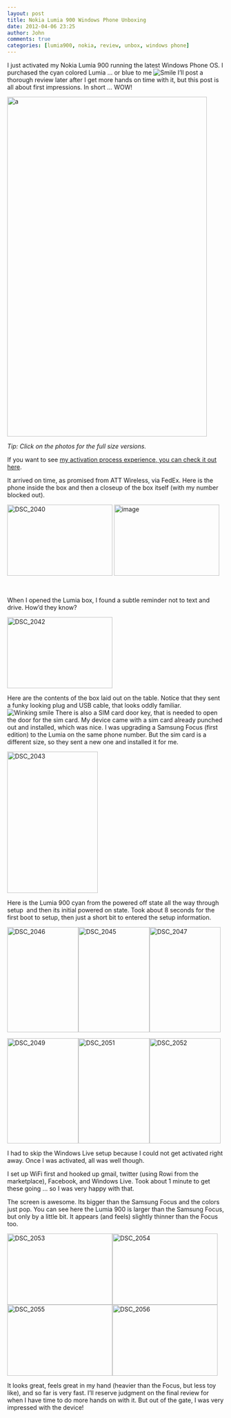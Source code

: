 ```yaml
---
layout: post
title: Nokia Lumia 900 Windows Phone Unboxing
date: 2012-04-06 23:25
author: John
comments: true
categories: [lumia900, nokia, review, unbox, windows phone]
---
```

<p>I just activated my Nokia Lumia 900 running the latest Windows Phone OS. I purchased the cyan colored Lumia … or blue to me <img style="border-bottom-style: none; border-left-style: none; border-top-style: none; border-right-style: none" class="wlEmoticon wlEmoticon-smile" alt="Smile" src="http://images.johnpapa.net/wp-content/uploads/media/Windows-Live-Writer/Nokia-Lumia-900-Unboxing_10BF4/wlEmoticon-smile_2.png"> I’ll post a thorough review later after I get more hands on time with it, but this post is all about first impressions. In short … WOW!</p> <p><a href="http://images.johnpapa.net/wp-content/uploads/media/Windows-Live-Writer/Nokia-Lumia-900-Unboxing_10BF4/a_2.jpg"><img style="background-image: none; border-bottom: 0px; border-left: 0px; padding-left: 0px; padding-right: 0px; display: inline; border-top: 0px; border-right: 0px; padding-top: 0px" title="a" border="0" alt="a" src="http://images.johnpapa.net/wp-content/uploads/media/Windows-Live-Writer/Nokia-Lumia-900-Unboxing_10BF4/a_thumb.jpg" width="463" height="788"></a></p> <p><em>Tip: Click on the photos for the full size versions. </em></p> <p>If you want to see <a href="/activating-the-nokia-lumia-900-windows-phone">my activation process experience, you can check it out here</a>.</p> <p>It arrived on time, as promised from ATT Wireless, via FedEx. Here is the phone inside the box and then a closeup of the box itself (with my number blocked out).</p> <p><a href="http://images.johnpapa.net/wp-content/uploads/media/Windows-Live-Writer/Nokia-Lumia-900-Unboxing_10BF4/DSC_2040.jpg"><img style="background-image: none; border-bottom: 0px; border-left: 0px; padding-left: 0px; padding-right: 0px; display: inline; border-top: 0px; border-right: 0px; padding-top: 0px" title="DSC_2040" border="0" alt="DSC_2040" src="http://images.johnpapa.net/wp-content/uploads/media/Windows-Live-Writer/Nokia-Lumia-900-Unboxing_10BF4/DSC_2040_thumb.jpg" width="244" height="165"></a>&nbsp;<a href="http://images.johnpapa.net/wp-content/uploads/media/Windows-Live-Writer/Nokia-Lumia-900-Unboxing_10BF4/image_2.png"><img style="background-image: none; border-bottom: 0px; border-left: 0px; margin: 0px; padding-left: 0px; padding-right: 0px; display: inline; border-top: 0px; border-right: 0px; padding-top: 0px" title="image" border="0" alt="image" src="http://images.johnpapa.net/wp-content/uploads/media/Windows-Live-Writer/Nokia-Lumia-900-Unboxing_10BF4/image_thumb.png" width="244" height="165"></a></p> <p>&nbsp;</p> <p>When I opened the Lumia box, I found a subtle reminder not to text and drive. How’d they know?</p>   <p><a href="http://images.johnpapa.net/wp-content/uploads/media/Windows-Live-Writer/Nokia-Lumia-900-Unboxing_10BF4/DSC_2042.jpg"><img style="background-image: none; border-bottom: 0px; border-left: 0px; padding-left: 0px; padding-right: 0px; display: inline; border-top: 0px; border-right: 0px; padding-top: 0px" title="DSC_2042" border="0" alt="DSC_2042" src="http://images.johnpapa.net/wp-content/uploads/media/Windows-Live-Writer/Nokia-Lumia-900-Unboxing_10BF4/DSC_2042_thumb.jpg" width="244" height="165"></a></p> <p>Here are the contents of the box laid out on the table. Notice that they sent a funky looking plug and USB cable, that looks oddly familiar. <img style="border-bottom-style: none; border-left-style: none; border-top-style: none; border-right-style: none" class="wlEmoticon wlEmoticon-winkingsmile" alt="Winking smile" src="http://images.johnpapa.net/wp-content/uploads/media/Windows-Live-Writer/Nokia-Lumia-900-Unboxing_10BF4/wlEmoticon-winkingsmile_2.png"> There is also a SIM card door key, that is needed to open the door for the sim card. My device came with a sim card already punched out and installed, which was nice. I was upgrading a Samsung Focus (first edition) to the Lumia on the same phone number. But the sim card is a different size, so they sent a new one and installed it for me. </p> <p><a href="http://images.johnpapa.net/wp-content/uploads/media/Windows-Live-Writer/Nokia-Lumia-900-Unboxing_10BF4/DSC_2043.jpg"><img style="background-image: none; border-bottom: 0px; border-left: 0px; padding-left: 0px; padding-right: 0px; display: inline; border-top: 0px; border-right: 0px; padding-top: 0px" title="DSC_2043" border="0" alt="DSC_2043" src="http://images.johnpapa.net/wp-content/uploads/media/Windows-Live-Writer/Nokia-Lumia-900-Unboxing_10BF4/DSC_2043_thumb.jpg" width="210" height="328"></a></p> <p>Here is the Lumia 900 cyan from the powered off state all the way through setup&nbsp; and then its initial powered on state. Took about 8 seconds for the first boot to setup, then just a short bit to entered the setup information.</p> <p><a href="http://images.johnpapa.net/wp-content/uploads/media/Windows-Live-Writer/Nokia-Lumia-900-Unboxing_10BF4/DSC_2046.jpg"><img style="background-image: none; border-bottom: 0px; border-left: 0px; padding-left: 0px; padding-right: 0px; display: inline; border-top: 0px; border-right: 0px; padding-top: 0px" title="DSC_2046" border="0" alt="DSC_2046" src="http://images.johnpapa.net/wp-content/uploads/media/Windows-Live-Writer/Nokia-Lumia-900-Unboxing_10BF4/DSC_2046_thumb.jpg" width="165" height="244"></a><a href="http://images.johnpapa.net/wp-content/uploads/media/Windows-Live-Writer/Nokia-Lumia-900-Unboxing_10BF4/DSC_2045.jpg"><img style="background-image: none; border-bottom: 0px; border-left: 0px; padding-left: 0px; padding-right: 0px; display: inline; border-top: 0px; border-right: 0px; padding-top: 0px" title="DSC_2045" border="0" alt="DSC_2045" src="http://images.johnpapa.net/wp-content/uploads/media/Windows-Live-Writer/Nokia-Lumia-900-Unboxing_10BF4/DSC_2045_thumb.jpg" width="165" height="244"></a><a href="http://images.johnpapa.net/wp-content/uploads/media/Windows-Live-Writer/Nokia-Lumia-900-Unboxing_10BF4/DSC_2047.jpg"><img style="background-image: none; border-bottom: 0px; border-left: 0px; padding-left: 0px; padding-right: 0px; display: inline; border-top: 0px; border-right: 0px; padding-top: 0px" title="DSC_2047" border="0" alt="DSC_2047" src="http://images.johnpapa.net/wp-content/uploads/media/Windows-Live-Writer/Nokia-Lumia-900-Unboxing_10BF4/DSC_2047_thumb.jpg" width="165" height="244"></a></p>  <p><a href="http://images.johnpapa.net/wp-content/uploads/media/Windows-Live-Writer/Nokia-Lumia-900-Unboxing_10BF4/DSC_2049.jpg"><img style="background-image: none; border-bottom: 0px; border-left: 0px; padding-left: 0px; padding-right: 0px; display: inline; border-top: 0px; border-right: 0px; padding-top: 0px" title="DSC_2049" border="0" alt="DSC_2049" src="http://images.johnpapa.net/wp-content/uploads/media/Windows-Live-Writer/Nokia-Lumia-900-Unboxing_10BF4/DSC_2049_thumb.jpg" width="165" height="244"></a><a href="http://images.johnpapa.net/wp-content/uploads/media/Windows-Live-Writer/Nokia-Lumia-900-Unboxing_10BF4/DSC_2051.jpg"><img style="background-image: none; border-bottom: 0px; border-left: 0px; padding-left: 0px; padding-right: 0px; display: inline; border-top: 0px; border-right: 0px; padding-top: 0px" title="DSC_2051" border="0" alt="DSC_2051" src="http://images.johnpapa.net/wp-content/uploads/media/Windows-Live-Writer/Nokia-Lumia-900-Unboxing_10BF4/DSC_2051_thumb.jpg" width="165" height="244"></a><a href="http://images.johnpapa.net/wp-content/uploads/media/Windows-Live-Writer/Nokia-Lumia-900-Unboxing_10BF4/DSC_2052.jpg"><img style="background-image: none; border-bottom: 0px; border-left: 0px; padding-left: 0px; padding-right: 0px; display: inline; border-top: 0px; border-right: 0px; padding-top: 0px" title="DSC_2052" border="0" alt="DSC_2052" src="http://images.johnpapa.net/wp-content/uploads/media/Windows-Live-Writer/Nokia-Lumia-900-Unboxing_10BF4/DSC_2052_thumb.jpg" width="165" height="244"></a></p>     <p>I had to skip the Windows Live setup because I could not get activated right away. Once I was activated, all was well though. </p> <p>I set up WiFi first and hooked up gmail, twitter (using Rowi from the marketplace), Facebook, and Windows Live. Took about 1 minute to get these going … so I was very happy with that.</p> <p>The screen is awesome. Its bigger than the Samsung Focus and the colors just pop. You can see here the Lumia 900 is larger than the Samsung Focus, but only by a little bit. It appears (and feels) slightly thinner than the Focus too. </p> <p><a href="http://images.johnpapa.net/wp-content/uploads/media/Windows-Live-Writer/Nokia-Lumia-900-Unboxing_10BF4/DSC_2053.jpg"><img style="background-image: none; border-bottom: 0px; border-left: 0px; padding-left: 0px; padding-right: 0px; display: inline; border-top: 0px; border-right: 0px; padding-top: 0px" title="DSC_2053" border="0" alt="DSC_2053" src="http://images.johnpapa.net/wp-content/uploads/media/Windows-Live-Writer/Nokia-Lumia-900-Unboxing_10BF4/DSC_2053_thumb.jpg" width="244" height="165"></a><a href="http://images.johnpapa.net/wp-content/u
ploads/media/Windows-Live-Writer/Nokia-Lumia-900-Unboxing_10BF4/DSC_2054.jpg"><img style="background-image: none; border-bottom: 0px; border-left: 0px; padding-left: 0px; padding-right: 0px; display: inline; border-top: 0px; border-right: 0px; padding-top: 0px" title="DSC_2054" border="0" alt="DSC_2054" src="http://images.johnpapa.net/wp-content/uploads/media/Windows-Live-Writer/Nokia-Lumia-900-Unboxing_10BF4/DSC_2054_thumb.jpg" width="244" height="165"></a><a href="http://images.johnpapa.net/wp-content/uploads/media/Windows-Live-Writer/Nokia-Lumia-900-Unboxing_10BF4/DSC_2055.jpg"><img style="background-image: none; border-bottom: 0px; border-left: 0px; padding-left: 0px; padding-right: 0px; display: inline; border-top: 0px; border-right: 0px; padding-top: 0px" title="DSC_2055" border="0" alt="DSC_2055" src="http://images.johnpapa.net/wp-content/uploads/media/Windows-Live-Writer/Nokia-Lumia-900-Unboxing_10BF4/DSC_2055_thumb.jpg" width="244" height="165"></a><a href="http://images.johnpapa.net/wp-content/uploads/media/Windows-Live-Writer/Nokia-Lumia-900-Unboxing_10BF4/DSC_2056.jpg"><img style="background-image: none; border-bottom: 0px; border-left: 0px; padding-left: 0px; padding-right: 0px; display: inline; border-top: 0px; border-right: 0px; padding-top: 0px" title="DSC_2056" border="0" alt="DSC_2056" src="http://images.johnpapa.net/wp-content/uploads/media/Windows-Live-Writer/Nokia-Lumia-900-Unboxing_10BF4/DSC_2056_thumb.jpg" width="244" height="165"></a></p>    <p>It looks great, feels great in my hand (heavier than the Focus, but less toy like), and so far is very fast. I’ll reserve judgment on the final review for when I have time to do more hands on with it. But out of the gate, I was very impressed with the device!</p>

